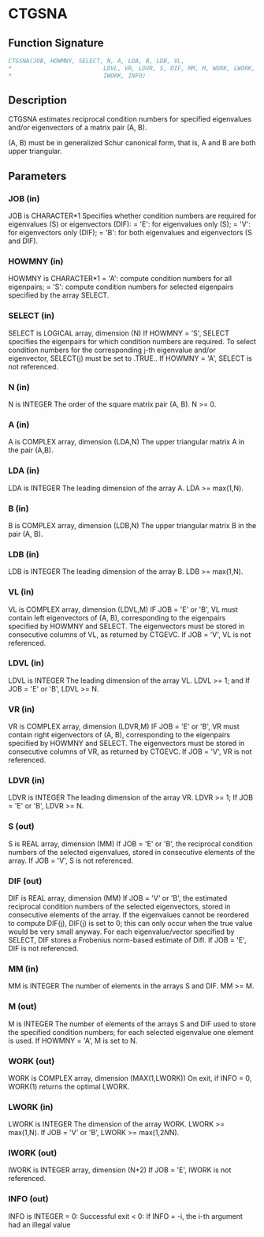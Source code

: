 # CTGSNA

## Function Signature

```fortran
CTGSNA(JOB, HOWMNY, SELECT, N, A, LDA, B, LDB, VL,
*                          LDVL, VR, LDVR, S, DIF, MM, M, WORK, LWORK,
*                          IWORK, INFO)
```

## Description


 CTGSNA estimates reciprocal condition numbers for specified
 eigenvalues and/or eigenvectors of a matrix pair (A, B).

 (A, B) must be in generalized Schur canonical form, that is, A and
 B are both upper triangular.

## Parameters

### JOB (in)

JOB is CHARACTER*1 Specifies whether condition numbers are required for eigenvalues (S) or eigenvectors (DIF): = 'E': for eigenvalues only (S); = 'V': for eigenvectors only (DIF); = 'B': for both eigenvalues and eigenvectors (S and DIF).

### HOWMNY (in)

HOWMNY is CHARACTER*1 = 'A': compute condition numbers for all eigenpairs; = 'S': compute condition numbers for selected eigenpairs specified by the array SELECT.

### SELECT (in)

SELECT is LOGICAL array, dimension (N) If HOWMNY = 'S', SELECT specifies the eigenpairs for which condition numbers are required. To select condition numbers for the corresponding j-th eigenvalue and/or eigenvector, SELECT(j) must be set to .TRUE.. If HOWMNY = 'A', SELECT is not referenced.

### N (in)

N is INTEGER The order of the square matrix pair (A, B). N >= 0.

### A (in)

A is COMPLEX array, dimension (LDA,N) The upper triangular matrix A in the pair (A,B).

### LDA (in)

LDA is INTEGER The leading dimension of the array A. LDA >= max(1,N).

### B (in)

B is COMPLEX array, dimension (LDB,N) The upper triangular matrix B in the pair (A, B).

### LDB (in)

LDB is INTEGER The leading dimension of the array B. LDB >= max(1,N).

### VL (in)

VL is COMPLEX array, dimension (LDVL,M) IF JOB = 'E' or 'B', VL must contain left eigenvectors of (A, B), corresponding to the eigenpairs specified by HOWMNY and SELECT. The eigenvectors must be stored in consecutive columns of VL, as returned by CTGEVC. If JOB = 'V', VL is not referenced.

### LDVL (in)

LDVL is INTEGER The leading dimension of the array VL. LDVL >= 1; and If JOB = 'E' or 'B', LDVL >= N.

### VR (in)

VR is COMPLEX array, dimension (LDVR,M) IF JOB = 'E' or 'B', VR must contain right eigenvectors of (A, B), corresponding to the eigenpairs specified by HOWMNY and SELECT. The eigenvectors must be stored in consecutive columns of VR, as returned by CTGEVC. If JOB = 'V', VR is not referenced.

### LDVR (in)

LDVR is INTEGER The leading dimension of the array VR. LDVR >= 1; If JOB = 'E' or 'B', LDVR >= N.

### S (out)

S is REAL array, dimension (MM) If JOB = 'E' or 'B', the reciprocal condition numbers of the selected eigenvalues, stored in consecutive elements of the array. If JOB = 'V', S is not referenced.

### DIF (out)

DIF is REAL array, dimension (MM) If JOB = 'V' or 'B', the estimated reciprocal condition numbers of the selected eigenvectors, stored in consecutive elements of the array. If the eigenvalues cannot be reordered to compute DIF(j), DIF(j) is set to 0; this can only occur when the true value would be very small anyway. For each eigenvalue/vector specified by SELECT, DIF stores a Frobenius norm-based estimate of Difl. If JOB = 'E', DIF is not referenced.

### MM (in)

MM is INTEGER The number of elements in the arrays S and DIF. MM >= M.

### M (out)

M is INTEGER The number of elements of the arrays S and DIF used to store the specified condition numbers; for each selected eigenvalue one element is used. If HOWMNY = 'A', M is set to N.

### WORK (out)

WORK is COMPLEX array, dimension (MAX(1,LWORK)) On exit, if INFO = 0, WORK(1) returns the optimal LWORK.

### LWORK (in)

LWORK is INTEGER The dimension of the array WORK. LWORK >= max(1,N). If JOB = 'V' or 'B', LWORK >= max(1,2*N*N).

### IWORK (out)

IWORK is INTEGER array, dimension (N+2) If JOB = 'E', IWORK is not referenced.

### INFO (out)

INFO is INTEGER = 0: Successful exit < 0: If INFO = -i, the i-th argument had an illegal value

